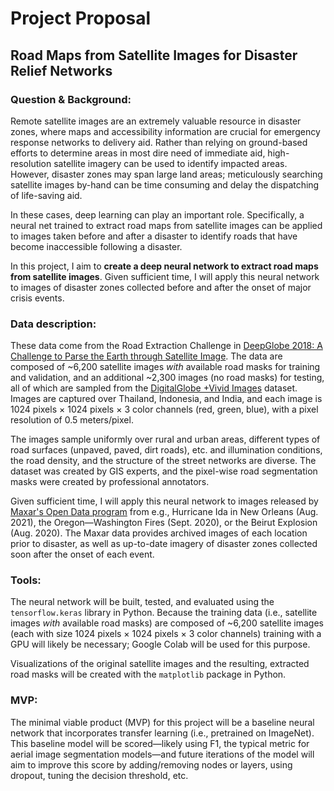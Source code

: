 # Project Proposal
## Road Maps from Satellite Images for Disaster Relief Networks

### Question & Background:
Remote satellite images are an extremely valuable resource in disaster zones, where maps and accessibility information are crucial for emergency response networks to delivery aid. Rather than relying on ground-based efforts to determine areas in most dire need of immediate aid, high-resolution satellite imagery can be used to identify impacted areas. However, disaster zones may span large land areas; meticulously searching satellite images by-hand can be time consuming and delay the dispatching of life-saving aid.

In these cases, deep learning can play an important role. Specifically, a neural net trained to extract road maps from satellite images can be applied to images taken before and after a disaster to identify roads that have become inaccessible following a disaster.

In this project, I aim to **create a deep neural network to extract road maps from satellite images**. Given sufficient time, I will apply this neural network to images of disaster zones collected before and after the onset of major crisis events.


### Data description:
These data come from the Road Extraction Challenge in [DeepGlobe 2018: A Challenge to Parse the Earth through Satellite Image](https://arxiv.org/pdf/1805.06561.pdf). The data are composed of ~6,200 satellite images _with_ available road masks for training and validation, and an additional ~2,300 images (no road masks) for testing, all of which are sampled from the [DigitalGlobe +Vivid Images](https://dg-cms-uploads-production.s3.amazonaws.com/uploads/document/file/2/DG_Basemap_Vivid_DS_1.pdf) dataset. Images are captured over Thailand, Indonesia, and India, and each image is 1024 pixels &times; 1024 pixels &times; 3 color channels (red, green, blue), with a pixel resolution of 0.5 meters/pixel.

The images sample uniformly over rural and urban areas, different types of road surfaces (unpaved, paved, dirt roads), etc. and illumination conditions, the road density, and the structure of the street networks are diverse. The dataset was created by GIS experts, and the pixel-wise road segmentation masks were created by professional annotators.

Given sufficient time, I will apply this neural network to images released by [Maxar's Open Data program](https://www.maxar.com/open-data/) from e.g., Hurricane Ida in New Orleans (Aug. 2021), the Oregon&mdash;Washington Fires (Sept. 2020), or the Beirut Explosion (Aug. 2020). The Maxar data provides archived images of each location prior to disaster, as well as up-to-date imagery of disaster zones collected soon after the onset of each event.

<!--We formulate the task of road extraction from satellite images as a binary classification problem. Each input is a satellite image. The solution is expected to predict a mask for the input (i.e., a binary image of the same height and width as the input with road and non-road pixel labels). (Demir et al. 2018)-->

<!--We use the pixel-wise Intersection over Union (IoU) score as our evaluation metric for each image, defined as Eqn. (1).
IoU_i = TP_i / (TP_i + FP_i + FN_i)
where TP_i is the number of pixels that are correctly predicted as road pixel, FP_i is the number of pixels that are wrongly predicted as road pixel, and FN_i is the number of pixels that are wrongly predicted as non-road pixel for image i. Assuming there are n images, the final score is defined as the average IoU among all images (Eqn. (2)).
mIoU = 1 / n SUM_i=1_n IoU_i-->


### Tools:
The neural network will be built, tested, and evaluated using the `tensorflow.keras` library in Python. Because the training data (i.e., satellite images _with_ available road masks) are composed of ~6,200 satellite images (each with size 1024 pixels &times; 1024 pixels &times; 3 color channels) training with a GPU will likely be necessary; Google Colab will be used for this purpose.

Visualizations of the original satellite images and the resulting, extracted road masks will be created with the `matplotlib` package in Python.

### MVP:

The minimal viable product (MVP) for this project will be a baseline neural network that incorporates transfer learning (i.e., pretrained on ImageNet). This baseline model will be scored&mdash;likely using F1, the typical metric for aerial image segmentation models&mdash;and future iterations of the model will aim to improve this score by adding/removing nodes or layers, using dropout, tuning the decision threshold, etc.
